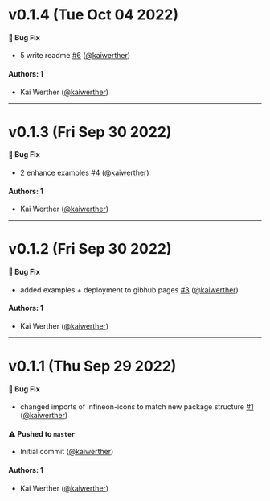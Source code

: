 # v0.1.4 (Tue Oct 04 2022)

#### 🐛 Bug Fix

- 5 write readme [#6](https://github.com/Infineon/infineon-icons-vue/pull/6) ([@kaiwerther](https://github.com/kaiwerther))

#### Authors: 1

- Kai Werther ([@kaiwerther](https://github.com/kaiwerther))

---

# v0.1.3 (Fri Sep 30 2022)

#### 🐛 Bug Fix

- 2 enhance examples [#4](https://github.com/Infineon/infineon-icons-vue/pull/4) ([@kaiwerther](https://github.com/kaiwerther))

#### Authors: 1

- Kai Werther ([@kaiwerther](https://github.com/kaiwerther))

---

# v0.1.2 (Fri Sep 30 2022)

#### 🐛 Bug Fix

- added examples + deployment to gibhub pages [#3](https://github.com/Infineon/infineon-icons-vue/pull/3) ([@kaiwerther](https://github.com/kaiwerther))

#### Authors: 1

- Kai Werther ([@kaiwerther](https://github.com/kaiwerther))

---

# v0.1.1 (Thu Sep 29 2022)

#### 🐛 Bug Fix

- changed imports of infineon-icons to match new package structure [#1](https://github.com/Infineon/infineon-icons-vue/pull/1) ([@kaiwerther](https://github.com/kaiwerther))

#### ⚠️ Pushed to `master`

- Initial commit ([@kaiwerther](https://github.com/kaiwerther))

#### Authors: 1

- Kai Werther ([@kaiwerther](https://github.com/kaiwerther))
